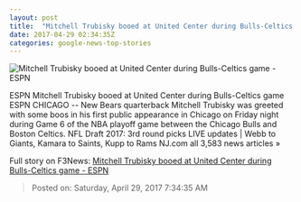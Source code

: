 ```yaml
---
layout: post
title:  "Mitchell Trubisky booed at United Center during Bulls-Celtics game - ESPN"
date: 2017-04-29 02:34:35Z
categories: google-news-top-stories
---
```


![Mitchell Trubisky booed at United Center during Bulls-Celtics game - ESPN](http://a4.espncdn.com/combiner/i?img=%2Fphoto%2F2017%2F0428%2Fr204840_2_1296x729_16%2D9.jpg)

ESPN Mitchell Trubisky booed at United Center during Bulls-Celtics game ESPN CHICAGO -- New Bears quarterback Mitchell Trubisky was greeted with some boos in his first public appearance in Chicago on Friday night during Game 6 of the NBA playoff game between the Chicago Bulls and Boston Celtics. NFL Draft 2017: 3rd round picks LIVE updates | Webb to Giants, Kamara to Saints, Kupp to Rams NJ.com all 3,583 news articles »


Full story on F3News: [Mitchell Trubisky booed at United Center during Bulls-Celtics game - ESPN](http://www.f3nws.com/n/UNeZTD)

> Posted on: Saturday, April 29, 2017 7:34:35 AM
